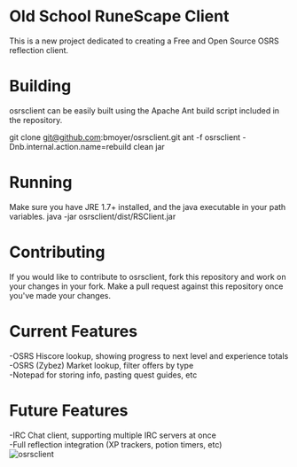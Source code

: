 Old School RuneScape Client
============================

This is a new project dedicated to creating a Free and Open Source OSRS reflection client.<br>

Building
============================
osrsclient can be easily built using the Apache Ant build script included in the repository.

 git clone git@github.com:bmoyer/osrsclient.git
 ant -f osrsclient -Dnb.internal.action.name=rebuild clean jar 


Running
============================
Make sure you have JRE 1.7+ installed, and the java executable in your path variables.
 java -jar osrsclient/dist/RSClient.jar


Contributing
============================
If you would like to contribute to osrsclient, fork this repository and work on your changes in your fork.  Make a pull request against this repository once you've made your changes.


Current Features
============================

-OSRS Hiscore lookup, showing progress to next level and experience totals<br>
-OSRS (Zybez) Market lookup, filter offers by type<br>
-Notepad for storing info, pasting quest guides, etc<br>

Future Features
============================

-IRC Chat client, supporting multiple IRC servers at once<br>
-Full reflection integration (XP trackers, potion timers, etc)<br>
![osrsclient](https://raw.githubusercontent.com/bmoyer/osrsclient/master/src/resources/client.png "Client")

